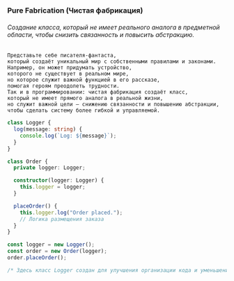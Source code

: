 ### Pure Fabrication (Чистая фабрикация)

###### Создание класса, который не имеет реального аналога в предметной области, чтобы снизить связанность и повысить абстракцию.

```
Представьте себе писателя-фантаста, 
который создаёт уникальный мир с собственными правилами и законами. 
Например, он может придумать устройство, 
которого не существует в реальном мире, 
но которое служит важной функцией в его рассказе, 
помогая героям преодолеть трудности. 
Так и в программировании: чистая фабрикация создаёт класс, 
который не имеет прямого аналога в реальной жизни, 
но служит важной цели — снижению связанности и повышению абстракции, 
чтобы сделать систему более гибкой и управляемой.
```

```ts
class Logger {
  log(message: string) {
    console.log(`Log: ${message}`);
  }
}

class Order {
  private logger: Logger;

  constructor(logger: Logger) {
    this.logger = logger;
  }

  placeOrder() {
    this.logger.log("Order placed.");
    // Логика размещения заказа
  }
}

const logger = new Logger();
const order = new Order(logger);
order.placeOrder();

/* Здесь класс Logger создан для улучшения организации кода и уменьшения связанности. */
```
